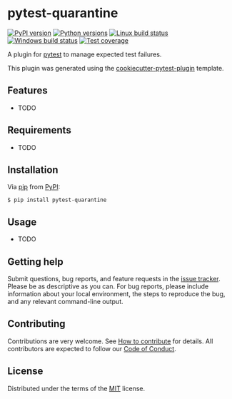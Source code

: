 # pytest-quarantine

[![PyPI version](https://img.shields.io/pypi/v/pytest-quarantine.svg)](https://pypi.org/project/pytest-quarantine)
[![Python versions](https://img.shields.io/pypi/pyversions/pytest-quarantine.svg)](https://pypi.org/project/pytest-quarantine)
[![Linux build status](https://img.shields.io/travis/com/bhrutledge/pytest-quarantine?logo=travis)](https://travis-ci.com/bhrutledge/pytest-quarantine)
[![Windows build status](https://img.shields.io/appveyor/ci/bhrutledge/pytest-quarantine?logo=appveyor)](https://ci.appveyor.com/project/bhrutledge/pytest-quarantine)
[![Test coverage](https://img.shields.io/codecov/c/github/bhrutledge/pytest-quarantine?logo=codecov)](https://codecov.io/gh/bhrutledge/pytest-quarantine)

A plugin for [pytest](https://github.com/pytest-dev/pytest) to manage expected test failures.

This plugin was generated using the [cookiecutter-pytest-plugin](https://github.com/pytest-dev/cookiecutter-pytest-plugin) template.

## Features

- TODO

## Requirements

- TODO

## Installation

Via [pip](https://pypi.org/project/pip/) from [PyPI](https://pypi.org/project):

```
$ pip install pytest-quarantine
```

## Usage

- TODO

## Getting help

Submit questions, bug reports, and feature requests in the [issue tracker](https://github.com/bhrutledge/pytest-quarantine/issues). Please be as descriptive as you can. For bug reports, please include information about your local environment, the steps to reproduce the bug, and any relevant command-line output.

## Contributing

Contributions are very welcome. See [How to contribute](./CONTRIBUTING.md) for details. All contributors are expected to follow our [Code of Conduct](./CODE_OF_CONDUCT.md).

## License

Distributed under the terms of the [MIT](http://opensource.org/licenses/MIT) license.
